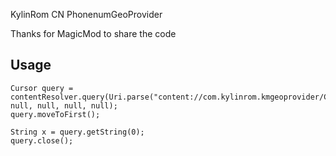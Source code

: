 KylinRom CN PhonenumGeoProvider

Thanks for MagicMod to share the code

Usage
-----

    Cursor query = contentResolver.query(Uri.parse("content://com.kylinrom.kmgeoprovider/CN/15110111111"), null, null, null, null);
    query.moveToFirst();
    
    String x = query.getString(0);
    query.close();
